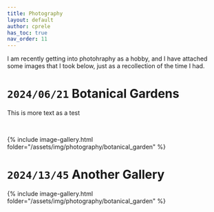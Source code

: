```yaml
---
title: Photography
layout: default
author: cprele
has_toc: true
nav_order: 11
---
```


I am recently getting into photohraphy as a hobby, and I have attached some images that I took below, just as a recollection of the time I had. 


# `2024/06/21` Botanical Gardens

This is more text as a test

<a href="/assets/img/photography/botanical_garden/DSC_1927.JPG" data-lightbox="Image 1" data-title="Test Caption"></a>

<a href="/assets/img/photography/botanical_garden/DSC_1927.JPG" data-lightbox="Image 1" data-title="Test Caption"><img src="/assets/img/photography/botanical_garden/DSC_1927.JPG" alt=""/></a>
<a href="/assets/img/photography/botanical_garden/DSC_1977.JPG" data-lightbox="Image 1" data-title="Test Caption"><img src="/assets/img/photography/botanical_garden/DSC_1927.JPG" alt=""/></a>

{% include image-gallery.html folder="/assets/img/photography/botanical_garden" %}


# `2024/13/45` Another Gallery

{% include image-gallery.html folder="/assets/img/photography/botanical_garden" %}


<link href="/css/lightbox.css" rel="stylesheet" />
<script type="text/javascript" src="/js/lightbox-plus-jquery.js"></script>
<script>
    lightbox.option({
      'resizeDuration': 200,
      'wrapAround': true,
      'alwaysShowNavOnTouchDevices': true,
    })
</script>